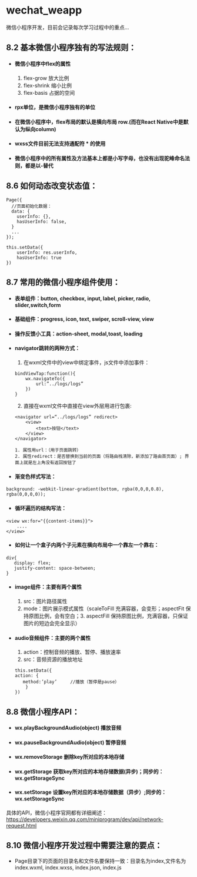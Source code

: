 # wechat_weapp
微信小程序开发，目前会记录每次学习过程中的重点...

## 8.2 基本微信小程序独有的写法规则：
* #### 微信小程序中flex的属性
    1. flex-grow 放大比例
    2. flex-shrink 缩小比例
    3. flex-basis  占据的空间
* #### rpx单位，是微信小程序独有的单位
* #### 在微信小程序中，flex布局的默认是横向布局 row.(而在React Native中是默认为纵向column)
* #### wxss文件目前无法支持通配符 * 的使用
* #### 微信小程序中的所有属性及方法基本上都是小写字母，也没有出现驼峰命名法则，都是以-替代

## 8.6 如何动态改变状态值：
```
Page({
  //页面初始化数据：  
  data: {
    userInfo: {},
    hasUserInfo: false,
  }
  ...
});
```
```
this.setData({
    userInfo: res.userInfo,
    hasUserInfo: true
})
```
## 8.7 常用的微信小程序组件使用：
* #### 表单组件：button, checkbox, input, label, picker, radio, slider,switch,form
* #### 基础组件：progress, icon, text, swiper, scroll-view, view
* #### 操作反馈小工具：action-sheet, modal,toast, loading
* #### navigator跳转的两种方式：
    1. 在wxml文件中的view中绑定事件，js文件中添加事件：
    ```
    bindViewTap:function(){
	    wx.navigateTo({
		    url:”../logs/logs”
	    })
    }
    ```
    2. 直接在wxml文件中直接在view外层用<navigator></navigator>进行包裹:
    ```
    <navigator url=“../logs/logs” redirect>
	    <view>
		    <text>按钮</text>
	    </view>
    </navigator>
    ```
    ```
    1. 属性用url：（用于页面跳转）
    2. 属性redirect：是否替换到当前的页面（将路由栈清除，新添加了路由首页面）; 界面上就是左上角没有返回按钮了
    ```
* #### 渐变色样式写法：
```
background: -webkit-linear-gradient(bottom, rgba(0,0,0,0.8), rgba(0,0,0,0));
```
* #### 循环遍历的结构写法：
```
<view wx:for="{{content-items}}">
    ....		
</view>
```
* #### 如何让一个盒子内两个子元素在横向布局中一个靠左一个靠右：
```
div{
   display: flex;
   justify-content: space-between;
}
```
* #### image组件：主要有两个属性
     1. src：图片路径属性
     2. mode：图片展示模式属性（scaleToFill 充满容器，会变形；aspectFit  保持原图比例，会有空白；3. aspectFill  保持原图比例，充满容器，只保证         图片的短边会完全显示）
* #### audio音频组件：主要的两个属性
     1. action：控制音频的播放、暂停、播放速率
     2. src：音频资源的播放地址
     ```
     this.setData({
	action: {
		method:’play’     //播放（暂停是pause）
	     }
	})
     ```
## 8.8 微信小程序API：
* #### wx.playBackgroundAudio(object) 播放音频  
* #### wx.pauseBackgroundAudio(object) 暂停音频
* #### wx.removeStorage 删除key所对应的本地存储
* #### wx.getStorage 获取key所对应的本地存储数据(异步)；同步的：wx.getStorageSync
* #### wx.setStorage 设置key所对应的本地存储数据（异步）;同步的：wx.setStorageSync
具体的API，微信小程序官网都有详细阐述：
https://developers.weixin.qq.com/miniprogram/dev/api/network-request.html

## 8.10 微信小程序开发过程中需要注意的要点：
* Page目录下的页面的目录名和文件名要保持一致：目录名为index,文件名为index.wxml, index.wxss, index.json, index.js
